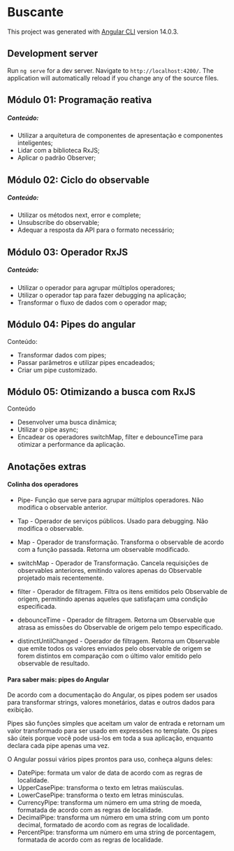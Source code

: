 # Buscante

This project was generated with [Angular CLI](https://github.com/angular/angular-cli) version 14.0.3.

## Development server

Run `ng serve` for a dev server. Navigate to `http://localhost:4200/`. The application will automatically reload if you change any of the source files.

## Módulo 01: Programação reativa

##### Conteúdo:

- Utilizar a arquitetura de componentes de apresentação e componentes inteligentes;
- Lidar com a biblioteca RxJS;
- Aplicar o padrão Observer;

## Módulo 02: Ciclo do observable

##### Conteúdo:

- Utilizar os métodos next, error e complete;
- Unsubscribe do observable;
- Adequar a resposta da API para o formato necessário;

## Módulo 03: Operador RxJS

##### Conteúdo:

- Utilizar o operador para agrupar múltiplos operadores;
- Utilizar o operador tap para fazer debugging na aplicação;
- Transformar o fluxo de dados com o operador map;

## Módulo 04: Pipes do angular

Conteúdo:

- Transformar dados com pipes;
- Passar parâmetros e utilizar pipes encadeados;
- Criar um pipe customizado.

## Módulo 05: Otimizando a busca com RxJS

Conteúdo

- Desenvolver uma busca dinâmica;
- Utilizar o pipe async;
- Encadear os operadores switchMap, filter e debounceTime para otimizar a performance da aplicação.

## Anotações extras

#### Colinha dos operadores

- Pipe- Função que serve para agrupar múltiplos operadores. Não modifica o observable anterior.

- Tap - Operador de serviços públicos. Usado para debugging. Não modifica o observable.

- Map - Operador de transformação. Transforma o observable de acordo com a função passada. Retorna um observable modificado.

- switchMap - Operador de Transformação. Cancela requisições de observables anteriores, emitindo valores apenas do Observable projetado mais recentemente.

- filter - Operador de filtragem. Filtra os itens emitidos pelo Observable de origem, permitindo apenas aqueles que satisfaçam uma condição especificada.

- debounceTime - Operador de filtragem. Retorna um Observable que atrasa as emissões do Observable de origem pelo tempo especificado.

- distinctUntilChanged - Operador de filtragem. Retorna um Observable que emite todos os valores enviados pelo observable de origem se forem distintos em comparação com o último valor emitido pelo observable de resultado.

#### Para saber mais: pipes do Angular

De acordo com a documentação do Angular, os pipes podem ser usados para transformar strings, valores monetários, datas e outros dados para exibição.

Pipes são funções simples que aceitam um valor de entrada e retornam um valor transformado para ser usado em expressões no template. Os pipes são úteis porque você pode usá-los em toda a sua aplicação, enquanto declara cada pipe apenas uma vez.

O Angular possui vários pipes prontos para uso, conheça alguns deles:

- DatePipe: formata um valor de data de acordo com as regras de localidade.
- UpperCasePipe: transforma o texto em letras maiúsculas.
- LowerCasePipe: transforma o texto em letras minúsculas.
- CurrencyPipe: transforma um número em uma string de moeda, formatada de acordo com as regras de localidade.
- DecimalPipe: transforma um número em uma string com um ponto decimal, formatado de acordo com as regras de localidade.
- PercentPipe: transforma um número em uma string de porcentagem, formatada de acordo com as regras de localidade.
